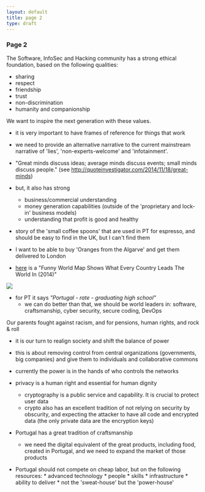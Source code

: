 ```yaml
---
layout: default
title: page 2
type: draft
---
```


### Page 2

The Software, InfoSec and Hacking community has a strong ethical foundation, based on the following qualities:
  * sharing
  * respect
  * friendship
  * trust
  * non-discrimination
  * humanity and companionship

We want to inspire the next generation with these values.

  * it is very important to have frames of reference for things that work
  * we need to provide an alternative narrative to the current mainstream narrative of 'lies', 'non-experts-welcome' and 'infotainment'.
  * "Great minds discuss ideas; average minds discuss events; small minds discuss people." (see http://quoteinvestigator.com/2014/11/18/great-minds)
  
* but, it also has strong
  * business/commercial understanding
  * money generation capabilities (outside of the 'proprietary and lock-in' business models)
  * understanding that profit is good and healthy

* story of the 'small coffee spoons' that are used in PT for espresso, and should be easy to find in the UK, but I can't find them
* I want to be able to buy 'Oranges from the Algarve' and get them delivered to London


* [here](http://www.businessinsider.com/what-countries-are-best-at-2014-1?IR=T) is a "Funny World Map Shows What Every Country Leads The World In (2014)"

![](http://static5.businessinsider.com/image/52cfe22169beddbe3c6aed5a-1200-600/map-119.jpg)

  * for PT it says _"Portugal - rate -	graduating high school"_
    * we can do better than that, we should be world leaders in: software, craftsmanship, cyber security, secure coding, DevOps


Our parents fought against racism, and for pensions, human rights, and rock & roll
  * it is our turn to realign society and shift the balance of power
  * this is about removing control from central organizations (governments, big companies) and give them to individuals and collaborative commons
  * currently the power is in the hands of who controls the networks

* privacy is a human right and essential for human dignity
    * cryptography is a public service and capability. It is crucial to protect user data
    * crypto also has an excellent tradition of not relying on security by obscurity, and expecting the attacker to have all code and encrypted data (the only private data are the encryption keys)

* Portugal has a great tradition of craftsmanship
  * we need the digital equivalent of the great products, including food, created in Portugal, and we need to expand the market of those products    

* Portugal should not compete on cheap labor, but on the following resources:
      * advanced technology
      * people
      * skills
      * infrastructure
      * ability to deliver
      * not the 'sweat-house' but the 'power-house'
